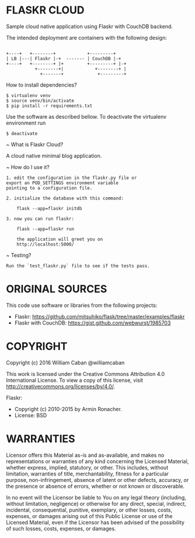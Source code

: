 FLASKR CLOUD
============

Sample cloud native application using Flaskr with CouchDB backend.

The intended deployment are containers with the following design: 


```

+----+   +--------+            +---------+
| LB |---| Flaskr |-+  ------- | CouchDB |-+
+----+   +--------+ |+         +---------+ |-+
           +--------+|            +--------+ |
             +-------+             +---------+

```

How to install dependencies?

```
$ virtualenv venv
$ source venv/bin/activate
$ pip install -r requirements.txt
```

Use the software as described bellow. To deactivate the virtualenv environment run

```
$ deactivate
```



~ What is Flaskr Cloud?

  A cloud native minimal blog application.

~ How do I use it?

    1. edit the configuration in the flaskr.py file or
    export an POD_SETTINGS environment variable
    pointing to a configuration file.

    2. initialize the database with this command:

        flask --app=flaskr initdb

    3. now you can run flaskr:

        flask --app=flaskr run

        the application will greet you on
        http://localhost:5000/

~ Testing?

    Run the `test_flaskr.py` file to see if the tests pass.


ORIGINAL SOURCES
================

This code use software or libraries from the following projects:
- Flaskr: https://github.com/mitsuhiko/flask/tree/master/examples/flaskr
- Flaskr with CouchDB: https://gist.github.com/webwurst/1985703

COPYRIGHT
=========

Copyright (c) 2016 William Caban @williamcaban

This work is licensed under the Creative Commons Attribution 4.0 International License.
To view a copy of this license, visit http://creativecommons.org/licenses/by/4.0/.

Flaskr:
 - Copyright (c) 2010-2015 by Armin Ronacher.
 - License: BSD

WARRANTIES
==========

Licensor offers this Material as-is and as-available, and makes no representations or warranties of any kind concerning the Licensed Material, whether express, implied, statutory, or other. This includes, without limitation, warranties of title, merchantability, fitness for a particular purpose, non-infringement, absence of latent or other defects, accuracy, or the presence or absence of errors, whether or not known or discoverable.

In no event will the Licensor be liable to You on any legal theory (including, without limitation, negligence) or otherwise for any direct, special, indirect, incidental, consequential, punitive, exemplary, or other losses, costs, expenses, or damages arising out of this Public License or use of the Licensed Material, even if the Licensor has been advised of the possibility of such losses, costs, expenses, or damages.
